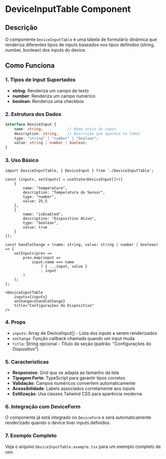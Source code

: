 # DeviceInputTable Component

## Descrição
O componente `DeviceInputTable` é uma tabela de formulário dinâmica que renderiza diferentes tipos de inputs baseados nos tipos definidos (string, number, boolean) dos inputs do device.

## Como Funciona

### 1. Tipos de Input Suportados
- **string**: Renderiza um campo de texto
- **number**: Renderiza um campo numérico
- **boolean**: Renderiza uma checkbox

### 2. Estrutura dos Dados
```typescript
interface DeviceInput {
    name: string;           // Nome único do input
    description: string;    // Descrição que aparece no label
    type: "string" | "number" | "boolean";
    value: string | number | boolean;
}
```

### 3. Uso Básico
```tsx
import DeviceInputTable, { DeviceInput } from './DeviceInputTable';

const [inputs, setInputs] = useState<DeviceInput[]>([
    {
        name: "temperature",
        description: "Temperatura do Sensor",
        type: "number",
        value: 25.5
    },
    {
        name: "isEnabled",
        description: "Dispositivo Ativo",
        type: "boolean",
        value: true
    }
]);

const handleChange = (name: string, value: string | number | boolean) => {
    setInputs(prev => 
        prev.map(input => 
            input.name === name 
                ? { ...input, value } 
                : input
        )
    );
};

<DeviceInputTable
    inputs={inputs}
    onChange={handleChange}
    title="Configurações do Dispositivo"
/>
```

### 4. Props
- `inputs`: Array de DeviceInput[] - Lista dos inputs a serem renderizados
- `onChange`: Função callback chamada quando um input muda
- `title`: String opcional - Título da seção (padrão: "Configurações do Dispositivo")

### 5. Características
- **Responsivo**: Grid que se adapta ao tamanho da tela
- **Tipagem Forte**: TypeScript para garantir tipos corretos
- **Validação**: Campos numéricos convertem automaticamente
- **Acessibilidade**: Labels associados corretamente aos inputs
- **Estilização**: Usa classes Tailwind CSS para aparência moderna

### 6. Integração com DeviceForm
O componente já está integrado no `DeviceForm` e será automaticamente renderizado quando o device tiver inputs definidos.

### 7. Exemplo Completo
Veja o arquivo `DeviceInputTable.example.tsx` para um exemplo completo de uso.
